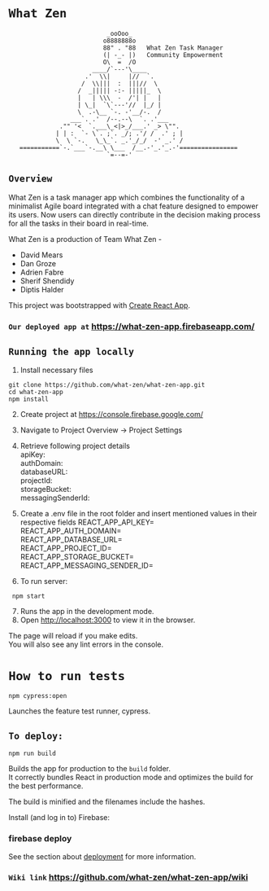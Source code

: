# `What Zen`
```
                           _ooOoo_
                          o8888888o
                          88" . "88   What Zen Task Manager
                          (| -_- |)   Community Empowerment 
                          O\  =  /O
                       ____/`---'\____
                     .'  \\|     |//  `.
                    /  \\|||  :  |||//  \
                   /  _||||| -:- |||||_  \
                   |   | \\\  -  /'| |   |
                   | \_|  `\`---'//  |_/ |
                   \  .-\__ `-. -'__/-.  /
                 ___`. .'  /--.--\  `. .'___
              ."" '<  `.___\_<|>_/___.' _> \"".
             | | :  `- \`. ;`. _/; .'/ /  .' ; |
             \  \ `-.   \_\_`. _.'_/_/  -' _.' /
   ===========`-.`___`-.__\ \___  /__.-'_.'_.-'================
                           `=--=-'                    
```
## `Overview`
What Zen is a task manager app which combines the functionality of a minimalist Agile board integrated with a chat feature designed to empower its users. Now users can directly contribute in the decision making process for all the tasks in their board in real-time.

What Zen is a production of Team What Zen - 
* David Mears
* Dan Groze
* Adrien Fabre
* Sherif Shendidy
* Diptis Halder

This project was bootstrapped with [Create React App](https://github.com/facebook/create-react-app).

### `Our deployed app at` https://what-zen-app.firebaseapp.com/
## `Running the app locally`
1. Install necessary files
```
git clone https://github.com/what-zen/what-zen-app.git
cd what-zen-app
npm install
```
2. Create project at https://console.firebase.google.com/<br>
3. Navigate to Project Overview -> Project Settings<br>
4. Retrieve following project details<br>
apiKey:<br>
authDomain:<br>
databaseURL:<br>
projectId:<br>
storageBucket:<br>
messagingSenderId:<br>
5. Create a .env file in the root folder and insert mentioned values in their respective fields
REACT_APP_API_KEY=<br>
REACT_APP_AUTH_DOMAIN=<br>
REACT_APP_DATABASE_URL=<br>
REACT_APP_PROJECT_ID=<br>
REACT_APP_STORAGE_BUCKET=<br>
REACT_APP_MESSAGING_SENDER_ID=<br>

6. To run server:
```
 npm start
 ```
7. Runs the app in the development mode.<br>
8. Open [http://localhost:3000](http://localhost:3000) to view it in the browser.

The page will reload if you make edits.<br>
You will also see any lint errors in the console.

# `How to run tests`
```
npm cypress:open
```
Launches the feature test runner, cypress.<br>

## `To deploy:`
```
npm run build
```
Builds the app for production to the `build` folder.<br>
It correctly bundles React in production mode and optimizes the build for the best performance.

The build is minified and the filenames include the hashes.<br>

Install (and log in to) Firebase:

### firebase deploy

See the section about [deployment](https://facebook.github.io/create-react-app/docs/deployment) for more information.
### `Wiki link` https://github.com/what-zen/what-zen-app/wiki